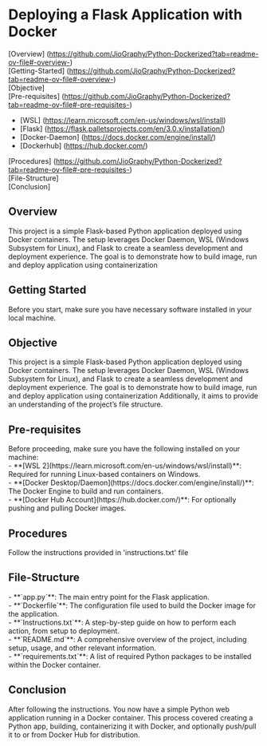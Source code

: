 <h1> Deploying a Flask Application with Docker </h1>


[Overview] (https://github.com/JioGraphy/Python-Dockerized?tab=readme-ov-file#-overview-) <br>
[Getting-Started] (https://github.com/JioGraphy/Python-Dockerized?tab=readme-ov-file#-overview-) <br>
[Objective] <br>
[Pre-requisites] (https://github.com/JioGraphy/Python-Dockerized?tab=readme-ov-file#-pre-requisites-)
  - [WSL] (https://learn.microsoft.com/en-us/windows/wsl/install) 
  - [Flask] (https://flask.palletsprojects.com/en/3.0.x/installation/)
  - [Docker-Daemon] (https://docs.docker.com/engine/install/)
  - [Dockerhub] (https://hub.docker.com/) <br>

[Procedures] (https://github.com/JioGraphy/Python-Dockerized?tab=readme-ov-file#-pre-requisites-) <br>
[File-Structure] <br>
[Conclusion] <br>

<h2> Overview </h2>
This project is a simple Flask-based Python application deployed using Docker containers. The setup leverages Docker Daemon, WSL (Windows Subsystem for Linux), and Flask to create a seamless development and deployment experience. The goal is to demonstrate how to build image, run and deploy application using containerization

<h2> Getting Started </h2>
Before you start, make sure you have necessary software installed in your local machine.

<h2> Objective </h2>
This project is a simple Flask-based Python application deployed using Docker containers. The setup leverages Docker Daemon, WSL (Windows Subsystem for Linux), and Flask to create a seamless development and deployment experience. The goal is to demonstrate how to build image, run and deploy application using containerization
Additionally, it aims to provide an understanding of the project’s file structure.

<h2> Pre-requisites </h2> 
Before proceeding, make sure you have the following installed on your machine: <br>
- **[WSL 2](https://learn.microsoft.com/en-us/windows/wsl/install)**: Required for running Linux-based containers on Windows. <br>
- **[Docker Desktop/Daemon](https://docs.docker.com/engine/install/)**: The Docker Engine to build and run containers. <br>
- **[Docker Hub Account](https://hub.docker.com/)**: For optionally pushing and pulling Docker images. <br>

<h2> Procedures </h2>
Follow the instructions provided in 'instructions.txt' file

<h2> File-Structure </h2>
- **`app.py`**: The main entry point for the Flask application. <br>
- **`Dockerfile`**: The configuration file used to build the Docker image for the application. <br>
- **`Instructions.txt`**: A step-by-step guide on how to perform each action, from setup to deployment. <br>
- **`README.md`**: A comprehensive overview of the project, including setup, usage, and other relevant information. <br>
- **`requirements.txt`**: A list of required Python packages to be installed within the Docker container. <br>

<h2> Conclusion </h2>
After following the instructions. You now have a simple Python web application running in a Docker container. This process covered creating a Python app, building, containerizing it with Docker, and optionally push/pull it to or from Docker Hub for distribution.




